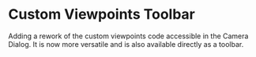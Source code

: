 # Custom Viewpoints Toolbar

Adding a rework of the custom viewpoints code accessible in the Camera Dialog.
It is now more versatile and is also available directly as a toolbar.
